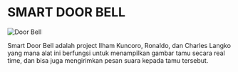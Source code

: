 # SMART DOOR BELL
![Door Bell](https://i.pinimg.com/236x/a6/52/02/a652029f609b5ef2c92ffb0f18be3af8.jpg)

Smart Door Bell adalah project Ilham Kuncoro, Ronaldo, dan Charles Langko yang mana alat ini berfungsi untuk menampilkan gambar tamu secara real time, dan bisa juga mengirimkan pesan suara kepada tamu tersebut.
